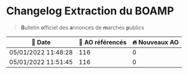 # Changelog Extraction du BOAMP
> **B**ulletin **o**fficiel des **a**nnonces de **m**archés **p**ublics

| 📅 Date | 📝 AO référencés | 🔥 Nouveaux AO |
|---|---|---|
|05/01/2022 11:48:28 | 116 | 0| 
|05/01/2022 11:51:45 | 116 | 0| 
